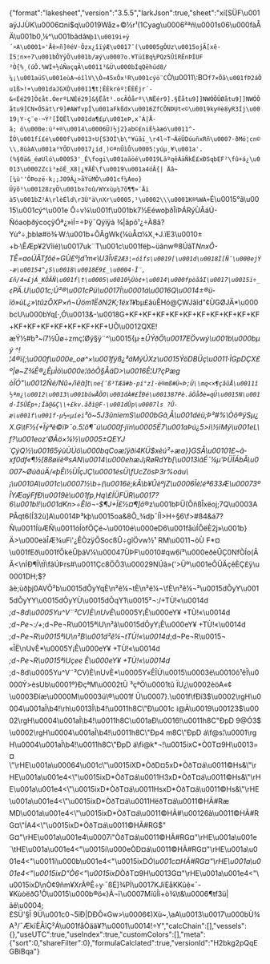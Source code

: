 {"format":"lakesheet","version":"3.5.5","larkJson":true,"sheet":"xí[SÜF\u001aÿJJÙK\u0006¤ni$q\u0019Wåz+©½r¹(1Cyag\u0006²ªñ\u0001s06\u000fàÅÄ\u001b0¸¼^\u001bãdã`Nþ1\u0019i+ÿ´¤A\u0001»'Åè»ñ]®éV·Ôzx¿îïýÆ\u0017¯(\u0005gÔUz\u0015ojÃ[xê-Ì5¦n×÷7\u001bÕYÿÖ\u001b/æý\u0007o.¥TüîBq¼PQz5ÛîRÊnÞÍUF²Ò{%¸(úÕ.%WÌ+½úÑaçqÃ\u0011³&Ü\u000bÍqQëhúd8/¼¡\u001aüS\u001eùA¬óîlV\\Ò»45xÔx¹R\u001cýö¨C`Ò\u0011\\:BO`f7×Õã\u001fÞ2áÔu1ß>!+\u001daJGXÒ\u0011¶t¦ÊÈkrèº¦ËÈÉjr´­&«Éé29]Ö¢åt.ÓerºLNÉé29]&§Ëåt¹.ocÃÓårº\\NËér9].§Ëåtu9]]NWÓÕÛØåtu9]]NWÓÕåtu9]CN×Ó5ät\r9]#AWfvpÎ\u001aFkßdx\u0016ZfCÕNÞUt<©\u0019ky®è8yR3Íj\u0019¡Y-ç¨e·¬Ý²[ÎQËl\u001da¶£µ\u001eÞ,x¯Á|Å-ã; ô\u000e:ù²+®\u0014\u0006Ü)½j2}ab©£niÈ½àæó\u0011^-ÎÒ\u001fí£é\u000f\u0013÷U{S3OÌ\b\"¥üãï_\r4l¬T¬ÄëÛDúuñxRñ\u0007·ðMó¦cn©\\,8ùàA\u001a³YÖD\u0017¿íd¸)©ªnÛìÔ\u0005¦yúµ¸¥\u001a'.(%§0ä&_éøUló\u00053'_Ê\fogi\u001aãöé\u0019LãºqêÂäÑkÉ£xÐSqbEF²\fû+á¿\u0013\u0002Zci³±öÈ_X8|¿¥ÄÊ\f\u0019\u001a4óÂ{| Äâ~[¼ù''ÔÞozë·k;;J09Â¿>åÝüMÕ\u001cf¼Áeo}Úÿõ¹\u00128zyÖ\u001bx7oû/WYxùµ¼7õ¶¶»¨Äi à5\u001bZ²Á\rlèÉld\r3Ù°ä\nXr\u0005,¹\u0002\\\u0001K®%WÀ+`É\u0015°ã\u0015\u001cý^\u001e Ô÷v¼­\u001f\u001bk7½Eé­woþðÎïÞÁRýÙÂáÚ-ÑóaoþðýcoçÿÓª¿»ìÍ=÷Þÿ¯Qýïÿà ¾|ãpõ¹¿÷À8ã?Yù°÷¸þbIø#ö¾·W:\u001b+ÕÃgWk{¼ùÅ¤¼X¸+J.ïE3\u0010±+b·\\ÊÆp¥2Vîíé)\u0017uk¨T\u001c\u001fëþ~üãnw®8ÚãT*NnxÔ-TÊ=aoÚÃTfôé=GÙ£ºjd¹m«\\U3Î`VË2Æ3¦«óîfs\u0019[\u001d\u0018Ì[Ñ¯\u000ejÝ-æ\u00154^¿S\u0018\u0018É9£_\u0004·Î¨,£ñ/4=£jÁ_KÕÃÑ\u001f\t\u0005\u0010½Ùò¢+\u0014\u000fpòãâI\u0017\u0015ï÷_¢`PÄ.U\u001c;Ú²®\u001cPü\u0017Í\u0001á\u0016Q\u0014±®ü-ïô»ùL¿»\tûzÕXP×ñ¬Úöm1ËðN2K;1ëx1¥*bµ£ãùÊHó@ÇWJãîd\"¢ÙGØJÄ*\u000bcU\u000bYq[·­,Ó\u0013&-\u0018G+KF+KF+KF+KF+KF+KF+KF+KF+KF+KF+KF+KF+KF+KF+KF+KF+KF+UÕ\u0012­QXE!æÝ½#b³~í7½Ûø÷zmç¦Øý§ÿ¨^\u0015{µ·±_ÛÝðÖ\u0017EÖvwý\u001b\u000bµý ^!¦4®ï{;\u000f\u000e_oø^×\u001fÿß¿³áMýÚXz\u0015ÝöDBÜç\u0011·ÌGpDÇX£º|ø~Z¾Ê®¿ÊµÌò\u000e¦âòÕ§ÅäD>\u0016Ê¦U?çPægòÏÓ\"\u0012Ñé/Nû+/ìëà]t`\ne{¯ß³TÆã#b·pí°z]·è®mß#Ù«Þ;Ü\\mq<×¶çâûÅ\u0011î½ªm¿\u0012\u0013\u001bûwÅÕO\u001dÀ#£ÎÐé\u001387Pè.äÒåðè=qÜ\u0015N\u001d·Í5ÛÊp÷;Îà@&Ç\\+£kv.ãðì@F·\u001dÛp\u0007ls ?Û-æ\u001f\u001f·µ½«µíeï`³ö~5J3ûniemS\u000bGã¸Å\u001déü;Þ²#%\\Òô®ÿSµ¿X.G\tF½{+Ïýªè©ïÞ¯o.5¦ô¶¯ú\u000f·jïn\u0005Ë7\u001aÞú¿5>i\\½ïMý\u001eL\f?\u001eoz'ØÃö×¼½\u0005±QEYJ´ÇýQ½\u00165ýùÙÚö\u000bqCoæ¦ÿði4KÜ$xèú²÷æa}}GSÅ\u00101£~ã­xf0df«¶½[8ßøiíè®sAN\u0014\u000ehæJ¡RøRdYb[\u0013ìâÉ¯¼µ'ÞÜÏÁbÃ\u0007~Øúãú­Ä/«þÊì½ÙÎçJÇ\u0001ésÜ\fUcZösÞ3r%oáu\\¡\u0010A\u001c\u0007½\b÷(\u0016ë;kÂ\b¥ÛèºjZ\u0006Ïè¦éª633Æ\u00073ºÎYÆaýFfÐ\u0019è\u001fp¸Hq\\£ÍÜFÜR\u0017?6\u001bl!\u001dKn>÷ÊIö¬-$¶J+Ï£½¤¶]õ_®z\u001bÞÜ(ÕñßÎxëoj;7Q\u0003APÂqt6(Í32ù]A\u0014Þ³kþ\u0015oa&8Ô_¾dþ¯ÍÌ>H÷§6\f>#ß4&á7?Ñ\u0011ÍùÆÑ\u0011óÍòfÖÇé~\u0010é\u000eD6\u001fåúÍÔëÈ2j»\u001b}Ä>\u000eäÎÆ¾uFì'¿ÊÒzÿÕSocßÛ÷gîÖvw½¹ RM\u0011¬õÙ F*¤\u001fEð\u001fÕkéÛþâV¼\u00047ÙÞF\u0010#qw6í³\u000eðèÛÇ0NfÒÍo(ÃÃ<\nÍÐ¶Ï\tÏ\fâÚÞrs#\u0011Çc8ÖÔ3\u00029NÚâ»('>Üº\u001eÔÜÄçêÈÇ£ÿ\u0001DH;$?ãè;ùðþj0AVÕ²b\u0015dÕyYqÈ\n²ê¼¬tÈ\n²ê¼¬\fÈ\n²ê¼¬²\u0015dÕyY\u0015dÕyYY\u0015dÕyYÙ\u0015dÕqY1\u0015²¬:/+TÙ!«\u0014d*;d¬8d\u0005Yu^V¨²CV)È\nUvÈ*\u0005Y¡Ê\u000eY¥ +TÙ!«\u0014d*;d¬Pe¬:/+*;d¬Pe¬R\u0015ªìU\n²â\u0015dÕyY¡Ê\u000eY¥ +TÙ!«\u0014d*;d¬Pe¬R\u0015ªìU\n²B\u001d²ê¼¬tTÙ!«\u0014d*;d¬Pe¬R\u0015¬ «ÎË\nUvÈ*\u0005Y¡Ê\u000eY¥ +TÙ!«\u0014d*;d¬Pe¬R\u0015ªìUçee Ê\u000eY¥ +TÙ!«\u0014d*;d¬8d\u0005Yu^V¨²CV)È\nUvÈ*\u0005Y«ÊÎÚ\u0015\u0003è\u0010ô¹êÎ\u0000Ý>èsUb\u0001º}ÐçªM\u0002tÛ ³çªÖ\u0001tû ÏU¿\u0002èöA«¢\u0003Ðíæ\u0000M\u0003ú\\®\u001f Û\u0007}.\u001f\fÐí3$\u0002\rgH\u0004\u001aÎ\b4!\rh\u0013Î\b4!\u0011h8C\"Ð\u001c i@Ã\u0019\u00123$\u0002\rgH\u0004\u001aÎ\b4!\u0011h8C\u001aÐ\u0016!\u0011h8C\"ÐpD 9@Ó3$\u0002\rgH\u0004\u001aÎ\b4!\u0011h8C\"Ðp4 m8C\"ÐpD á\f@s¦\u0001\rgH\u0004\u001aÎ\b4!\u0011h8C\"ÐpD á\fi@k*¬!\u0015ixC*Ò0T¤9H\u0013=¤\"\rHE\u001a\u00064\u001c\"\u0015iXD*ÒðD¤5xD*ÒðT¤á\u0011©Hs&\"\rHE\u001a\u001e4<\"\u0015ixD*ÒðT¤á\u0011H3xD*ÒðT¤á\u0011©Hs&\"\rHE\u001a\u001e4<\"\u0015ixD*ÒðT¤á\u0011HsxD*ÒðT¤á\u0011©Hs&\"\rHE\u001a\u001e4<\"\u0015ixD*ÒðT¤á\u0011HëðT¤á\u0011©HÃ#Ræ MD\u001a\u001e4<\"\u0015ixD*ÒðT¤á\u0011©HÃ#\u00126à\u0011©HÃ#RG¤\"ÍA4<\"\u0015ixD*ÒðT¤á\u0011©HÃ#RG$\"G¤\"\rHE\u001a\u001e4\u0007i\"ÒðT¤á\u0011©HÃ#RG¤\"\rHE\u001a\u001e´\tHE\u001a\u001e4<\"\u0015i\u000eÒD¤á\u0011©HÃ#RG¤\"\rHE\u001a\u001e4<\"\u0011i\u000b\u001e4<\"\u0015ixD*Ò\u001c¤HÃ#RG¤\"\rHE\u001a\u001e4<\"\u0015ixD\"Ò6<\"\u0015ixD*ÒðT¤9H\u0013G¤\"\rHE\u001a\u001e4<\"\u0015ixD\nÒ¢9ñm¥XrÃ®Ê÷y·¯ßÉ]¾PÌ\u0017KJïEåKKûê«¯-¥KùòëðG¹Ô\u0015\u000b®ö«}Ã¬ï\u0007MïûÎì+ò¾\t&\u0006¶tf3ü|âê\u0004;£SÜ'§Î 9Ü\u001c0¬5ïÐ|DÐÔ«Gw>\u0006¢)Xù~,\\aA\u0013\u0017\u000bÙ¾A³/¯ÆkïËÅïÇ²Á\u001fåÒää¥?\u0001\u0014!÷Y","calcChain":[],"vessels":{},"useUTC":true,"useIndex":true,"customColors":[],"meta":{"sort":0,"shareFilter":0},"formulaCalclated":true,"versionId":"H2bkg2pQqEGBiBqa"}